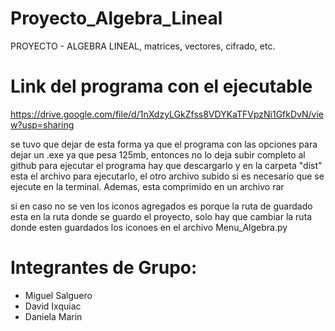 # Proyecto_Algebra_Lineal
PROYECTO - ALGEBRA LINEAL, matrices, vectores, cifrado, etc.

# Link del programa con el ejecutable 
https://drive.google.com/file/d/1nXdzyLGkZfss8VDYKaTFVpzNi1GfkDvN/view?usp=sharing 

se tuvo que dejar de esta forma ya que el programa con las opciones para dejar un .exe ya que pesa 125mb, entonces no lo deja subir completo al github
para ejecutar el programa hay que descargarlo y en la carpeta "dist" esta el archivo para ejecutarlo, el otro archivo subido si es necesario que se ejecute en la terminal. Ademas, esta comprimido en un archivo rar

si en caso no se ven los iconos agregados es porque la ruta de guardado esta en la ruta donde se guardo el proyecto, solo hay que cambiar la ruta donde esten guardados los iconoes en el archivo Menu_Algebra.py

# Integrantes de Grupo:
- Miguel Salguero
- David Ixquiac
- Daniela Marin
